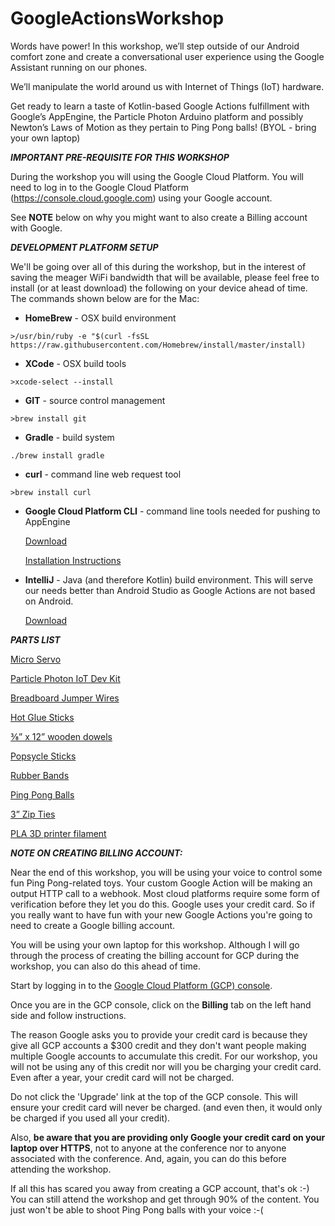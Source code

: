 # GoogleActionsWorkshop

Words have power! In this workshop, we’ll step outside of our Android comfort zone and create 
a conversational user experience using the Google Assistant running on our phones. 

We’ll manipulate the world around us with Internet of Things (IoT) hardware.  

Get ready to learn a taste of Kotlin-based Google Actions fulfillment with Google’s AppEngine, 
the Particle Photon Arduino platform and possibly Newton’s Laws of Motion as they pertain 
to Ping Pong balls! (BYOL - bring your own laptop)



 
***IMPORTANT PRE-REQUISITE FOR THIS WORKSHOP***

During the workshop you will using the Google Cloud Platform. You will need to log in to
the Google Cloud Platform (https://console.cloud.google.com) using your Google account.

See **NOTE** below on why you might want to also create a Billing account with Google.


***DEVELOPMENT PLATFORM SETUP***

We'll be going over all of this during the workshop, but in the interest of saving the meager WiFi 
bandwidth that will be available, please feel free to install (or at least download) the following on 
your device ahead of time. The commands shown below are for the Mac:


* __HomeBrew__ - OSX build environment

```>/usr/bin/ruby -e "$(curl -fsSL https://raw.githubusercontent.com/Homebrew/install/master/install)```

* __XCode__ - OSX build tools

```>xcode-select --install```

* __GIT__ - source control management

```>brew install git```

* __Gradle__ - build system

```./brew install gradle```

* __curl__ - command line web request tool

```>brew install curl```

* __Google Cloud Platform CLI__ - command line tools needed for pushing to AppEngine

     [Download](https://dl.google.com/dl/cloudsdk/channels/rapid/downloads/google-cloud-sdk-238.0.0-darwin-x86_64.tar.gz)
     
     [Installation Instructions](https://cloud.google.com/sdk/?hl=en_US&_ga=2.132115275.-514248634.1552053382&_gac=1.118830587.1552132197.Cj0KCQiA5Y3kBRDwARIsAEwloL5wCXwsyqONoluPWbThHNH8Vyo2w5ga_Y7ngqJpLhNajtnjTNNn8XIaAs16EALw_wcB)
     
* __IntelliJ__ - Java (and therefore Kotlin) build environment.  This will serve our needs better than 
Android Studio as Google Actions are not based on Android.

     [Download](https://www.jetbrains.com/idea/download/download-thanks.html?platform=mac)


***PARTS LIST***


[Micro Servo](https://www.amazon.com/gp/product/B072V529YD/ref=ppx_yo_dt_b_asin_title_o04_s00?ie=UTF8&psc=1)

[Particle Photon IoT Dev Kit](https://store.particle.io/collections/photon)

[Breadboard Jumper Wires](https://www.amazon.com/Solderless-Flexible-Breadboard-Jumper-100pcs/dp/B005TZJ0AM/ref=sr_1_6?crid=2WX9X7QGL90SR&keywords=breadboard+jumper+wires&qid=1552495713&s=gateway&sprefix=breadboard+ju%2Caps%2C123&sr=8-6)

[Hot Glue Sticks](https://www.amazon.com/gp/product/B07FBDPWPV/ref=ox_sc_act_title_1?smid=ATVPDKIKX0DER&psc=1)

[⅜” x 12” wooden dowels](https://www.amazon.com/gp/product/B01BG8A8K6/ref=ppx_yo_dt_b_asin_title_o07_s01?ie=UTF8&psc=1)

[Popsycle Sticks](https://www.amazon.com/gp/product/B009EE38UM/ref=ppx_yo_dt_b_asin_title_o08_s00?ie=UTF8&psc=1)

[Rubber Bands](https://www.amazon.com/gp/product/B0787YYKLJ/ref=ppx_yo_dt_b_asin_title_o08_s01?ie=UTF8&psc=1)

[Ping Pong Balls](https://www.amazon.com/gp/product/B06XWNPM3H/ref=ppx_yo_dt_b_asin_title_o08_s01?ie=UTF8&psc=1)

[3” Zip Ties](https://www.amazon.com/400-Piece-Contractor-Multi-Purpose-Organizing/dp/B077TJ11JR/ref=lp_17347419011_1_3?srs=17347419011&ie=UTF8&qid=1552503529&sr=8-3&th=1)

[PLA 3D printer filament](https://www.amazon.com/gp/product/B07H9BFNS5/ref=ppx_yo_dt_b_asin_title_o09_s01?ie=UTF8&psc=1)



***NOTE ON CREATING BILLING ACCOUNT:*** 

Near the end of this workshop, you will be using your voice to control some fun Ping Pong-related
toys.  Your custom Google Action will be making an output HTTP call to a webhook.  Most cloud platforms
require some form of verification before they let you do this.  Google uses your credit card.  So if you 
really want to have fun with your new Google Actions you're going to need to create a Google billing account.

You will be using your own laptop for this workshop.  Although I will go through the process of
creating the billing account for GCP during the workshop, you can also do this ahead of time. 

Start by logging in to the [Google Cloud Platform (GCP) console](https://console.cloud.google.com).

Once you are in the GCP console, click on the **Billing** tab on the left hand side and 
follow instructions.

The reason Google asks you to provide your credit card is because they give all GCP accounts
a $300 credit and they don't want people making multiple Google accounts to accumulate this
credit.  For our workshop, you will not be using any of this credit nor will you be 
charging your credit card.  Even after a year, your credit card will not be charged. 

Do not click the 'Upgrade' link at the top of the GCP console.  This will ensure your credit
card will never be charged. (and even then, it would only be charged if you used all your credit).

Also, **be aware that you are providing only Google your credit card on your laptop over HTTPS**, 
not to anyone at the conference nor to anyone associated with the conference. And, again, you can 
do this before attending the workshop.

If all this has scared you away from creating a GCP account, that's ok :-) You can still attend
the workshop and get through 90% of the content.  You just won't be able to shoot Ping Pong balls
with your voice :-(


